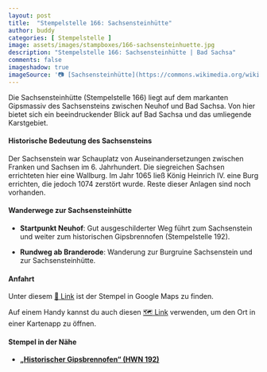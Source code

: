 ```yaml
---
layout: post
title:  "Stempelstelle 166: Sachsensteinhütte"
author: buddy
categories: [ Stempelstelle ]
image: assets/images/stampboxes/166-sachsensteinhuette.jpg
description: "Stempelstelle 166: Sachsensteinhütte | Bad Sachsa"
comments: false
imageshadow: true
imageSource: '📷 [Sachsensteinhütte](https://commons.wikimedia.org/wiki/File:Sachsensteinh%C3%BCtte.jpg) von <a href="//commons.wikimedia.org/wiki/User:B.Thomas95" title="User:B.Thomas95">Thomas Binder</a> unter Lizenz [CC BY-SA 4.0](https://creativecommons.org/licenses/by-sa/4.0)'
---
```


Die Sachsensteinhütte (Stempelstelle 166) liegt auf dem markanten Gipsmassiv des Sachsensteins zwischen Neuhof und Bad Sachsa. Von hier bietet sich ein beeindruckender Blick auf Bad Sachsa und das umliegende Karstgebiet. 

#### Historische Bedeutung des Sachsensteins

Der Sachsenstein war Schauplatz von Auseinandersetzungen zwischen Franken und Sachsen im 6. Jahrhundert. Die siegreichen Sachsen errichteten hier eine Wallburg. Im Jahr 1065 ließ König Heinrich IV. eine Burg errichten, die jedoch 1074 zerstört wurde. Reste dieser Anlagen sind noch vorhanden. 

#### Wanderwege zur Sachsensteinhütte

- **Startpunkt Neuhof**: Gut ausgeschilderter Weg führt zum Sachsenstein und weiter zum historischen Gipsbrennofen (Stempelstelle 192). 

- **Rundweg ab Branderode**: Wanderung zur Burgruine Sachsenstein und zur Sachsensteinhütte. 

#### Anfahrt

Unter diesem [📍 Link](https://www.google.com/maps/dir/?api=1&origin=&destination=51.58073%2C%2010.58385) ist der Stempel in Google Maps zu finden.

<div class="android-only">
  Auf einem Handy kannst du auch diesen 
  <a href="geo:51.58073,10.58385">🗺️ Link</a> 
  verwenden, um den Ort in einer Kartenapp zu öffnen.
  <p></p>
</div>

#### Stempel in der Nähe

- [**„Historischer Gipsbrennofen“ (HWN 192)**](/stempelstelle-192-historischer-gipsbrennofen)
